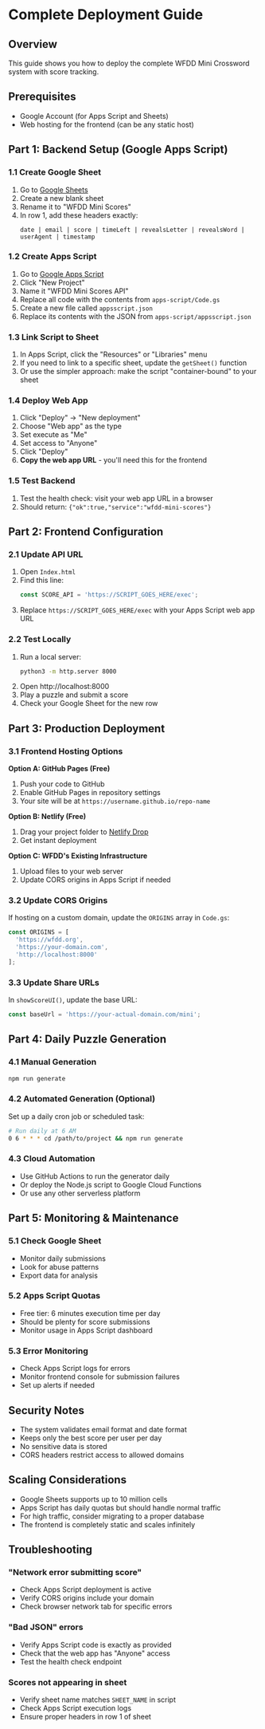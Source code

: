# Complete Deployment Guide

## Overview

This guide shows you how to deploy the complete WFDD Mini Crossword system with score tracking.

## Prerequisites

- Google Account (for Apps Script and Sheets)
- Web hosting for the frontend (can be any static host)

## Part 1: Backend Setup (Google Apps Script)

### 1.1 Create Google Sheet
1. Go to [Google Sheets](https://sheets.google.com)
2. Create a new blank sheet
3. Rename it to "WFDD Mini Scores"
4. In row 1, add these headers exactly:
   ```
   date | email | score | timeLeft | revealsLetter | revealsWord | userAgent | timestamp
   ```

### 1.2 Create Apps Script
1. Go to [Google Apps Script](https://script.google.com)
2. Click "New Project"
3. Name it "WFDD Mini Scores API"
4. Replace all code with the contents from `apps-script/Code.gs`
5. Create a new file called `appsscript.json`
6. Replace its contents with the JSON from `apps-script/appsscript.json`

### 1.3 Link Script to Sheet
1. In Apps Script, click the "Resources" or "Libraries" menu
2. If you need to link to a specific sheet, update the `getSheet()` function
3. Or use the simpler approach: make the script "container-bound" to your sheet

### 1.4 Deploy Web App
1. Click "Deploy" → "New deployment"
2. Choose "Web app" as the type
3. Set execute as "Me"
4. Set access to "Anyone"
5. Click "Deploy"
6. **Copy the web app URL** - you'll need this for the frontend

### 1.5 Test Backend
1. Test the health check: visit your web app URL in a browser
2. Should return: `{"ok":true,"service":"wfdd-mini-scores"}`

## Part 2: Frontend Configuration

### 2.1 Update API URL
1. Open `Index.html`
2. Find this line:
   ```javascript
   const SCORE_API = 'https://SCRIPT_GOES_HERE/exec';
   ```
3. Replace `https://SCRIPT_GOES_HERE/exec` with your Apps Script web app URL

### 2.2 Test Locally
1. Run a local server:
   ```bash
   python3 -m http.server 8000
   ```
2. Open http://localhost:8000
3. Play a puzzle and submit a score
4. Check your Google Sheet for the new row

## Part 3: Production Deployment

### 3.1 Frontend Hosting Options

**Option A: GitHub Pages (Free)**
1. Push your code to GitHub
2. Enable GitHub Pages in repository settings
3. Your site will be at `https://username.github.io/repo-name`

**Option B: Netlify (Free)**
1. Drag your project folder to [Netlify Drop](https://app.netlify.com/drop)
2. Get instant deployment

**Option C: WFDD's Existing Infrastructure**
1. Upload files to your web server
2. Update CORS origins in Apps Script if needed

### 3.2 Update CORS Origins
If hosting on a custom domain, update the `ORIGINS` array in `Code.gs`:
```javascript
const ORIGINS = [
  'https://wfdd.org', 
  'https://your-domain.com',
  'http://localhost:8000'
];
```

### 3.3 Update Share URLs
In `showScoreUI()`, update the base URL:
```javascript
const baseUrl = 'https://your-actual-domain.com/mini';
```

## Part 4: Daily Puzzle Generation

### 4.1 Manual Generation
```bash
npm run generate
```

### 4.2 Automated Generation (Optional)
Set up a daily cron job or scheduled task:
```bash
# Run daily at 6 AM
0 6 * * * cd /path/to/project && npm run generate
```

### 4.3 Cloud Automation
- Use GitHub Actions to run the generator daily
- Or deploy the Node.js script to Google Cloud Functions
- Or use any other serverless platform

## Part 5: Monitoring & Maintenance

### 5.1 Check Google Sheet
- Monitor daily submissions
- Look for abuse patterns
- Export data for analysis

### 5.2 Apps Script Quotas
- Free tier: 6 minutes execution time per day
- Should be plenty for score submissions
- Monitor usage in Apps Script dashboard

### 5.3 Error Monitoring
- Check Apps Script logs for errors
- Monitor frontend console for submission failures
- Set up alerts if needed

## Security Notes

- The system validates email format and date format
- Keeps only the best score per user per day
- No sensitive data is stored
- CORS headers restrict access to allowed domains

## Scaling Considerations

- Google Sheets supports up to 10 million cells
- Apps Script has daily quotas but should handle normal traffic
- For high traffic, consider migrating to a proper database
- The frontend is completely static and scales infinitely

## Troubleshooting

### "Network error submitting score"
- Check Apps Script deployment is active
- Verify CORS origins include your domain
- Check browser network tab for specific errors

### "Bad JSON" errors
- Verify Apps Script code is exactly as provided
- Check that the web app has "Anyone" access
- Test the health check endpoint

### Scores not appearing in sheet
- Verify sheet name matches `SHEET_NAME` in script
- Check Apps Script execution logs
- Ensure proper headers in row 1 of sheet